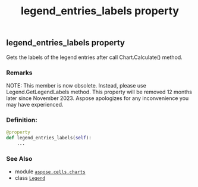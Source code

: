 ﻿---
title: legend_entries_labels property
second_title: Aspose.Cells for Python via .NET API References
description: 
type: docs
weight: 280
url: /aspose.cells.charts/legend/legend_entries_labels/
is_root: false
---

## legend_entries_labels property


Gets the labels of the legend entries after call Chart.Calculate() method.

### Remarks 


NOTE: This member is now obsolete. Instead, 
please use Legend.GetLegendLabels method.
This property will be removed 12 months later since November 2023. 
Aspose apologizes for any inconvenience you may have experienced.
### Definition:
```python
@property
def legend_entries_labels(self):
    ...
```

### See Also
* module [`aspose.cells.charts`](../../)
* class [`Legend`](/cells/python-net/aspose.cells.charts/legend)
